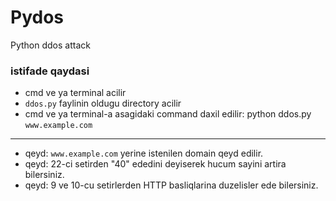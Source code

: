 # Pydos
Python ddos attack

### istifade qaydasi

* cmd ve ya terminal acilir
* `ddos.py` faylinin oldugu directory acilir
* cmd ve ya terminal-a asagidaki command daxil edilir:
python ddos.py `www.example.com`
---
* qeyd: `www.example.com` yerine istenilen domain qeyd edilir.
* qeyd: 22-ci setirden "40" ededini deyiserek hucum sayini artira bilersiniz.
* qeyd: 9 ve 10-cu setirlerden HTTP basliqlarina duzelisler ede bilersiniz. 
